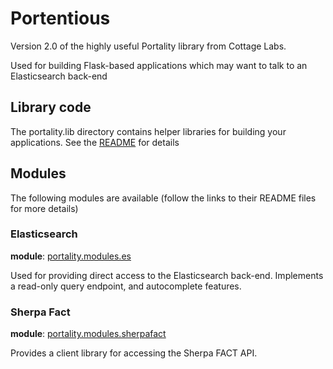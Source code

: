 # Portentious

Version 2.0 of the highly useful Portality library from Cottage Labs.

Used for building Flask-based applications which may want to talk to an Elasticsearch back-end

## Library code

The portality.lib directory contains helper libraries for building your applications.  See the [README](https://github.com/richard-jones/portentious/tree/master/portality/lib/README.md) for details

## Modules

The following modules are available (follow the links to their README files for more details)

### Elasticsearch

**module**: [portality.modules.es](https://github.com/richard-jones/portentious/tree/master/portality/modules/es/README.md)

Used for providing direct access to the Elasticsearch back-end.  Implements a read-only query endpoint, and autocomplete features.

### Sherpa Fact

**module**: [portality.modules.sherpafact](https://github.com/richard-jones/portentious/tree/master/portality/modules/sherpafact/README.md)

Provides a client library for accessing the Sherpa FACT API.